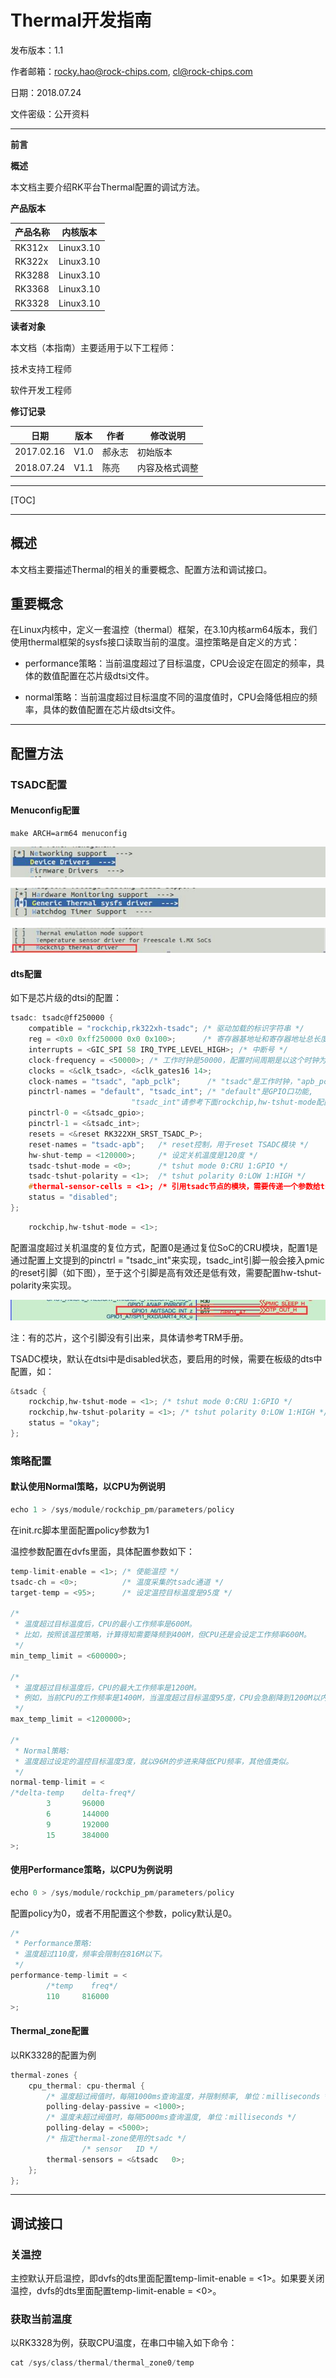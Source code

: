 # **Thermal开发指南**

发布版本：1.1

作者邮箱：rocky.hao@rock-chips.com, cl@rock-chips.com

日期：2018.07.24

文件密级：公开资料

---

**前言**

**概述**

本文档主要介绍RK平台Thermal配置的调试方法。

**产品版本**

| **产品名称** | **内核版本**  |
| -------- | --------- |
| RK312x   | Linux3.10 |
| RK322x   | Linux3.10 |
| RK3288   | Linux3.10 |
| RK3368   | Linux3.10 |
| RK3328   | Linux3.10 |

**读者对象**

本文档（本指南）主要适用于以下工程师：

技术支持工程师

软件开发工程师

 **修订记录**

| **日期**     | **版本** | **作者** | **修改说明** |
| ---------- | ------ | ------ | -------- |
| 2017.02.16 | V1.0   | 郝永志    | 初始版本     |
| 2018.07.24 | V1.1   | 陈亮     | 内容及格式调整  |

---

[TOC]

---

## 概述

本文档主要描述Thermal的相关的重要概念、配置方法和调试接口。

## 重要概念

在Linux内核中，定义一套温控（thermal）框架，在3.10内核arm64版本，我们使用thermal框架的sysfs接口读取当前的温度。温控策略是自定义的方式：

- performance策略：当前温度超过了目标温度，CPU会设定在固定的频率，具体的数值配置在芯片级dtsi文件。

- normal策略：当前温度超过目标温度不同的温度值时，CPU会降低相应的频率，具体的数值配置在芯片级dtsi文件。

---

## 配置方法

### TSADC配置

#### Menuconfig配置

```
make ARCH=arm64 menuconfig
```

![thermal-Menuconfig01](./Rockchip_Developer_Guide_Linux3.10_Thermal/thermal-Menuconfig01.jpg)

![thermal-Menuconfig02](././Rockchip_Developer_Guide_Linux3.10_Thermal/thermal-Menuconfig02.jpg)

![thermal-Menuconfig03](././Rockchip_Developer_Guide_Linux3.10_Thermal/thermal-Menuconfig03.jpg)

#### dts配置

如下是芯片级的dtsi的配置：

```c
tsadc: tsadc@ff250000 {
	compatible = "rockchip,rk322xh-tsadc"; /* 驱动加载的标识字符串 */
	reg = <0x0 0xff250000 0x0 0x100>;      /* 寄存器基地址和寄存器地址总长度 */
	interrupts = <GIC_SPI 58 IRQ_TYPE_LEVEL_HIGH>; /* 中断号 */
	clock-frequency = <50000>; /* 工作时钟是50000，配置时间周期是以这个时钟为基准的 */
	clocks = <&clk_tsadc>, <&clk_gates16 14>;
	clock-names = "tsadc", "apb_pclk";      /* "tsadc"是工作时钟，"apb_pclk" 配置时钟 */
	pinctrl-names = "default", "tsadc_int"; /* "default"是GPIO口功能,
						   "tsadc_int"请参考下面rockchip,hw-tshut-mode配置 */
	pinctrl-0 = <&tsadc_gpio>;
	pinctrl-1 = <&tsadc_int>;
	resets = <&reset RK322XH_SRST_TSADC_P>;
	reset-names = "tsadc-apb";   /* reset控制，用于reset TSADC模块 */
	hw-shut-temp = <120000>;     /* 设定关机温度是120度 */
	tsadc-tshut-mode = <0>;      /* tshut mode 0:CRU 1:GPIO */
	tsadc-tshut-polarity = <1>;  /* tshut polarity 0:LOW 1:HIGH */
	#thermal-sensor-cells = <1>; /* 引用tsadc节点的模块，需要传递一个参数给tsadc */
	status = "disabled";
};
```

```c
	rockchip,hw-tshut-mode = <1>;
```

配置温度超过关机温度的复位方式，配置0是通过复位SoC的CRU模块，配置1是通过配置上文提到的pinctrl = "tsadc_int"来实现，tsadc_int引脚一般会接入pmic的reset引脚（如下图），至于这个引脚是高有效还是低有效，需要配置hw-tshut-polarity来实现。

![image005](././Rockchip_Developer_Guide_Linux3.10_Thermal/image005.jpg)

注：有的芯片，这个引脚没有引出来，具体请参考TRM手册。

TSADC模块，默认在dtsi中是disabled状态，要启用的时候，需要在板级的dts中配置，如：

```c
&tsadc {
	rockchip,hw-tshut-mode = <1>; /* tshut mode 0:CRU 1:GPIO */
	rockchip,hw-tshut-polarity = <1>; /* tshut polarity 0:LOW 1:HIGH */
	status = "okay";
};
```

### 策略配置

#### 默认使用Normal策略，以CPU为例说明

```c
echo 1 > /sys/module/rockchip_pm/parameters/policy
```

在init.rc脚本里面配置policy参数为1

温控参数配置在dvfs里面，具体配置参数如下：

```c
temp-limit-enable = <1>; /* 使能温控 */
tsadc-ch = <0>;          /* 温度采集的tsadc通道 */
target-temp = <95>;      /* 设定温控目标温度是95度 */

/*
 * 温度超过目标温度后，CPU的最小工作频率是600M。
 * 比如，按照该温控策略，计算得知需要降频到400M，但CPU还是会设定工作频率600M。
 */
min_temp_limit = <600000>;

/*
 * 温度超过目标温度后，CPU的最大工作频率是1200M。
 * 例如，当前CPU的工作频率是1400M，当温度超过目标温度95度，CPU会急剧降到1200M以内。
 */
max_temp_limit = <1200000>;

/*
 * Normal策略:
 * 温度超过设定的温控目标温度3度，就以96M的步进来降低CPU频率，其他值类似。
 */
normal-temp-limit = <
/*delta-temp    delta-freq*/
        3       96000
        6       144000
        9       192000
        15      384000
>;
```

#### 使用Performance策略，以CPU为例说明

```c
echo 0 > /sys/module/rockchip_pm/parameters/policy
```

配置policy为0，或者不用配置这个参数，policy默认是0。

```c
/*
 * Performance策略:
 * 温度超过110度，频率会限制在816M以下。
 */
performance-temp-limit = <
        /*temp    freq*/
        110     816000
>;
```

#### Thermal\_zone配置

以RK3328的配置为例

```c
thermal-zones {
	cpu_thermal: cpu-thermal {
		/* 温度超过阀值时，每隔1000ms查询温度，并限制频率, 单位：milliseconds */
		polling-delay-passive = <1000>;
		/* 温度未超过阀值时，每隔5000ms查询温度, 单位：milliseconds */
		polling-delay = <5000>;
		/* 指定thermal-zone使用的tsadc */
				/* sensor	ID */
		thermal-sensors = <&tsadc	0>;
	};
};
```

---

## 调试接口

### 关温控

主控默认开启温控，即dvfs的dts里面配置temp-limit-enable = <1>。如果要关闭温控，dvfs的dts里面配置temp-limit-enable = <0>。

### 获取当前温度

以RK3328为例，获取CPU温度，在串口中输入如下命令：

```c
cat /sys/class/thermal/thermal_zone0/temp
```
